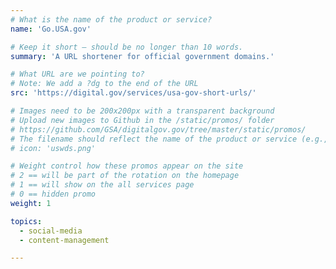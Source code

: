 ```yaml
---
# What is the name of the product or service?
name: 'Go.USA.gov'

# Keep it short — should be no longer than 10 words.
summary: 'A URL shortener for official government domains.'

# What URL are we pointing to?
# Note: We add a ?dg to the end of the URL
src: 'https://digital.gov/services/usa-gov-short-urls/'

# Images need to be 200x200px with a transparent background
# Upload new images to Github in the /static/promos/ folder
# https://github.com/GSA/digitalgov.gov/tree/master/static/promos/
# The filename should reflect the name of the product or service (e.g., challenge-gov.png)
# icon: 'uswds.png'

# Weight control how these promos appear on the site
# 2 == will be part of the rotation on the homepage
# 1 == will show on the all services page
# 0 == hidden promo
weight: 1

topics:
  - social-media
  - content-management

---
```

